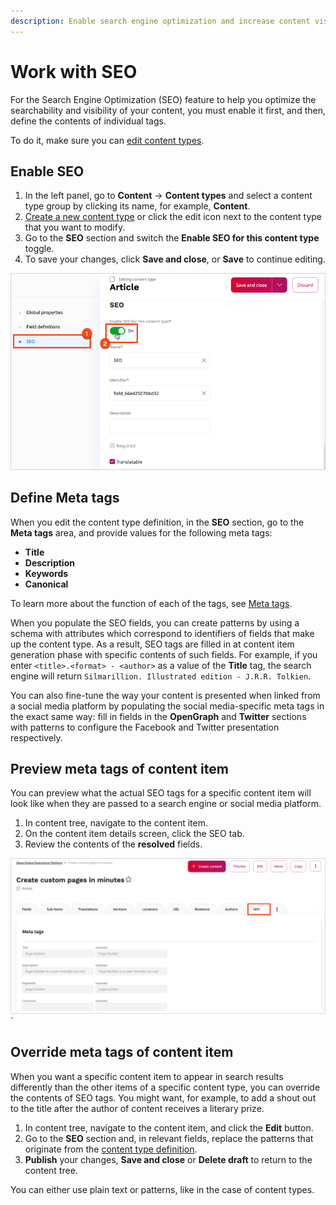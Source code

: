 ```yaml
---
description: Enable search engine optimization and increase content visibility by defining meta tags.
---
```


# Work with SEO

For the Search Engine Optimization (SEO) feature to help you optimize the searchability 
and visibility of your content, you must enable it first, and
then, define the contents of individual tags.

To do it, make sure you can [edit content types](../content_management/content_model.md#content_types).

## Enable SEO

1. In the left panel, go to **Content** -> **Content types** and select a content type group by clicking its name, for example, **Content**.
2. [Create a new content type](create_edit_content_types.md) or click the edit icon next to the content type that you want to modify.
3. Go to the **SEO** section and switch the **Enable SEO for this content type** toggle.
4. To save your changes, click **Save and close**, or **Save** to continue editing.

![SEO tags](img/SEO_tags.png "SEO configuration")

## Define Meta tags

When you edit the content type definition, in the **SEO** section, go to the 
**Meta tags** area, and provide values for the following meta tags:

- **Title**
- **Description**
- **Keywords** 
- **Canonical**

To learn more about the function of each of the tags, see [Meta tags](seo.md#meta-tags).

When you populate the SEO fields, you can create patterns by using a schema with 
attributes which correspond to identifiers of fields that make up the content type.
As a result, SEO tags are filled in at content item generation phase with specific 
contents of such fields. For example, if you enter `<title>.<format> - <author>` 
as a value of the **Title** tag, the search engine will return 
`Silmarillion. Illustrated edition - J.R.R. Tolkien`.

You can also fine-tune the way your content is presented when linked from 
a social media platform by populating the social media-specific meta tags 
in the exact same way: 
fill in fields in the **OpenGraph** and **Twitter** sections with patterns 
to configure the Facebook and Twitter presentation respectively. 
<!--If you leave these fields blank, social media snippets are generated based on 
the definitions that you provided in the search engine meta tag fields.-->

## Preview meta tags of content item

You can preview what the actual SEO tags for a specific content item 
will look like when they are passed to a search engine or social media platform.

1. In content tree, navigate to the content item.
2. On the content item details screen, click the SEO tab.
3. Review the contents of the **resolved** fields.

![SEO tab in content item details](img/SEO_tab.png)`

## Override meta tags of content item

When you want a specific content item to appear in search results differently than 
the other items of a specific content type, you can override the contents of SEO tags.
You might want, for example, to add a shout out to the title after the author of content 
receives a literary prize.

1. In content tree, navigate to the content item, and click the **Edit** button.
2. Go to the **SEO** section and, in relevant fields, replace the patterns that 
originate from the [content type definition](#define-meta-tags).
3. **Publish** your changes, **Save and close** or **Delete draft** to return to the content tree.

You can either use plain text or patterns, like in the case of content types.